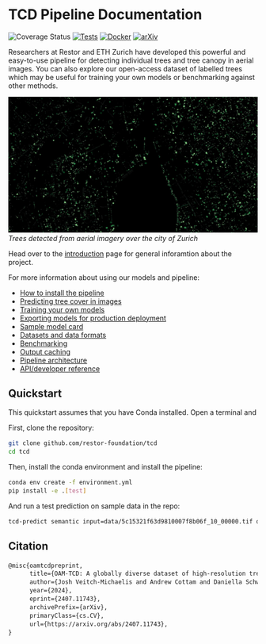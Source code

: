 # TCD Pipeline Documentation

![Coverage Status](coverage-badge.svg)
[![Tests](https://github.com/Restor-Foundation/tcd/actions/workflows/python-test.yml/badge.svg)](https://github.com/Restor-Foundation/tcd/actions/workflows/python-test.yml)
[![Docker](https://github.com/Restor-Foundation/tcd/actions/workflows/docker.yml/badge.svg)](https://github.com/Restor-Foundation/tcd/actions/workflows/docker.yml)
[![arXiv](https://img.shields.io/badge/arXiv-2407.11743-b31b1b.svg)](https://arxiv.org/abs/2407.11743)


Researchers at Restor and ETH Zurich have developed this powerful and easy-to-use pipeline for detecting individual trees and tree canopy in aerial images. You can also explore our open-access dataset of labelled trees which may be useful for training your own models or benchmarking against other methods.

![Zurich tree map, monochrome](images/zurich_trees_mono.jpg)
_Trees detected from aerial imagery over the city of Zurich_

Head over to the [introduction](introduction.md) page for general inforamtion about the project.

For more information about using our models and pipeline:

- [How to install the pipeline](install.md)
- [Predicting tree cover in images](prediction.md)
- [Training your own models](training.md)
- [Exporting models for production deployment](deployment.md)
- [Sample model card](model.md)
- [Datasets and data formats](datasets.md)
- [Benchmarking](benchmark.md)
- [Output caching](cache.md)
- [Pipeline architecture](architecture.md)
- [API/developer reference](reference.md)

## Quickstart

This quickstart assumes that you have Conda installed. Open a terminal and

First, clone the repository:

```bash
git clone github.com/restor-foundation/tcd
cd tcd
```

Then, install the conda environment and install the pipeline:

```bash
conda env create -f environment.yml
pip install -e .[test]
```

And run a test prediction on sample data in the repo:

```bash
tcd-predict semantic input=data/5c15321f63d9810007f8b06f_10_00000.tif output=test_prediction
```

## Citation

```latex
@misc{oamtcdpreprint,
      title={OAM-TCD: A globally diverse dataset of high-resolution tree cover maps}, 
      author={Josh Veitch-Michaelis and Andrew Cottam and Daniella Schweizer and Eben N. Broadbent and David Dao and Ce Zhang and Angelica Almeyda Zambrano and Simeon Max},
      year={2024},
      eprint={2407.11743},
      archivePrefix={arXiv},
      primaryClass={cs.CV},
      url={https://arxiv.org/abs/2407.11743}, 
}
```